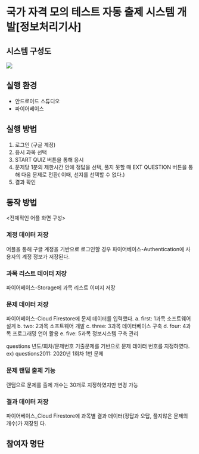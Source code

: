 # 국가 자격 모의 테스트 자동 출제 시스템 개발[정보처리기사]

## 시스템 구성도
<img src="{https://github.com/leedahye6801/Quiz/assets/119495348/3dc0df40-ce10-4562-9bce-41fcf6522e1d}"/>

## 실행 환경

- 안드로이드 스튜디오
- 파이어베이스

## 실행 방법

1. 로그인 (구글 계정)
2. 응시 과목 선택
3. START QUIZ 버튼을 통해 응시
4. 문제당 1분의 제한시간 안에 정답을 선택, 풀지 못할 때 EXT QUESTION 버튼을 통해 다음 문제로 전환( 이때, 선지를 선택할 수 없다.)
5. 결과 확인

## 동작 방법

<전체적인 어플 화면 구성>

### 계정 데이터 저장

어플을 통해 구글 계정을 기반으로 로그인할 경우 파이어베이스-Authentication에 사용자의 계정
정보가 저장된다.

### 과목 리스트 데이터 저장

파이어베이스-Storage에 과목 리스트 이미지 저장

### 문제 데이터 저장

파이어베이스-Cloud Firestore에 문제 데이터를 입력했다.
a. first: 1과목 소프트웨어 설계
b. two: 2과목 소프트웨어 개발
c. three: 3과목 데이터베이스 구축
d. four: 4과목 프로그래밍 언어 활용
e. five: 5과목 정보시스템 구축 관리

questions 년도/회차/문제번호
기출문제를 기반으로 문제 데이터 번호를 지정하였다.
ex) questions2011: 2020년 1회차 1번 문제

### 문제 랜덤 출제 기능

랜덤으로 문제를 출제
개수는 30개로 지정하였지만 변경 가능

### 결과 데이터 저장

파이어베이스\_Cloud Firestore에 과목별 결과 데이터(정답과 오답, 풀지않은 문제의 개수)가 저장된
다.

## 참여자 명단
